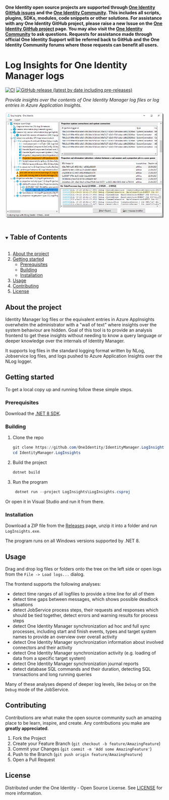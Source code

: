 **One Identity open source projects are supported through [One Identity GitHub issues](https://github.com/OneIdentity/IdentityManager.LogInsights/issues) and the [One Identity Community](https://www.oneidentity.com/community/). This includes all scripts, plugins, SDKs, modules, code snippets or other solutions. For assistance with any One Identity GitHub project, please raise a new Issue on the [One Identity GitHub project](https://github.com/OneIdentity/IdentityManager.LogInsights/issues) page. You may also visit the [One Identity Community](https://www.oneidentity.com/community/) to ask questions.  Requests for assistance made through official One Identity Support will be referred back to GitHub and the One Identity Community forums where those requests can benefit all users.**

# Log Insights for One Identity Manager logs

[![CI](https://github.com/OneIdentity/IdentityManager.LogInsights/actions/workflows/ci.yml/badge.svg)](https://github.com/OneIdentity/IdentityManager.LogInsights/actions/workflows/ci.yml)
[![GitHub release (latest by date including pre-releases)](https://img.shields.io/github/v/release/OneIdentity/IdentityManager.LogInsights?include_prereleases)](https://github.com/OneIdentity/IdentityManager.LogInsights/releases/)


_Provide insights over the contents of One Identity Manager log files or log entries in Azure Application Insights._

![LogInsights screen shot](LogInsights.png)


<!-- TABLE OF CONTENTS -->
<details open="open">
  <summary><h2 style="display: inline-block">Table of Contents</h2></summary>
  <ol>
    <li>
      <a href="#about-the-project">About the project</a>
    <li>
      <a href="#getting-started">Getting started</a>
      <ul>
        <li><a href="#prerequisites">Prerequisites</a></li>
        <li><a href="#building">Building</a></li>
        <li><a href="#installation">Installation</a></li>
      </ul>
    </li>
    <li><a href="#usage">Usage</a></li>
    <li><a href="#contributing">Contributing</a></li>
    <li><a href="#license">License</a></li>
  </ol>
</details>

<!-- ABOUT THE PROJECT -->
## About the project

Identity Manager log files or the equivalent entries in Azure AppInsights overwhelm the administrator with a "wall of text" where insights over the system behaviour are hidden. Goal of this tool is to provide an analysis frontend to get these insights without needing to know a query language or deeper knowledge over the internals of Identity Manager.

It supports log files in the standard logging format written by NLog, Jobservice log files, and logs pushed to Azure Application Insights over the NLog logger.


<!-- GETTING STARTED -->
## Getting started

To get a local copy up and running follow these simple steps.

### Prerequisites

Download the [.NET 8 SDK](https://dotnet.microsoft.com/download).

### Building

1. Clone the repo

   ```powershell
   git clone https://github.com/OneIdentity/IdentityManager.LogInsights.git
   cd IdentityManager.LogInsights
   ```

2. Build the project

   ```powershell
   dotnet build
   ```

3. Run the program

   ```powershell
    dotnet run --project LogInsights\LogInsights.csproj
   ```

Or open it in Visual Studio and run it from there.

### Installation

Download a ZIP file from the [Releases](https://github.com/OneIdentity/IdentityManager.LogInsights/releases/)
page, unzip it into a folder and run `LogInsights.exe`.

The program runs on all Windows versions supported by .NET 8.

<!-- USAGE EXAMPLES -->
## Usage

Drag and drop log files or folders onto the tree on the left side or open logs from the `File -> Load logs...` dialog.

The frontend supports the following analyses:

- detect time ranges of all logfiles to provide a time line for all of them
- detect time gaps between messages, which shows possible deadlock situations
- detect JobService process steps, their requests and responses which should be tied together, detect errors and warning results for process steps
- detect One Identity Manager synchronization ad hoc and full sync processes, including start and finish events, types and target system names to provide an overview over overall activity
- detect One Identity Manager synchronization information about involved connectors and their activity
- detect One Identity Manager synchronization activity (e.g. loading of data from a specific target system)
- detect One Identity Manager synchronization journal reports
- detect database SQL commands and their duration, detecting SQL transactions and long running queries

Many of these analyses depend of deeper log levels, like `Debug` or on the `Debug` mode of the JobService.

<!-- _For more examples, please refer to the [Documentation](https://example.com)_ -->


<!-- CONTRIBUTING -->
## Contributing

Contributions are what make the open source community such an amazing place to be learn, inspire, and create. Any contributions you make are **greatly appreciated**.

1. Fork the Project
2. Create your Feature Branch (`git checkout -b feature/AmazingFeature`)
3. Commit your Changes (`git commit -m 'Add some AmazingFeature'`)
4. Push to the Branch (`git push origin feature/AmazingFeature`)
5. Open a Pull Request



<!-- LICENSE -->
## License

Distributed under the One Identity - Open Source License. See [LICENSE](LICENSE) for more information.

